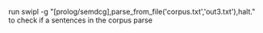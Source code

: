 run swipl -g "[prolog/semdcg],parse_from_file('corpus.txt','out3.txt'),halt."
to check if a sentences in the corpus parse
